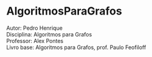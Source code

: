 # AlgoritmosParaGrafos
Autor: Pedro Henrique<br>
Disciplina: Algoritmos para Grafos<br>
Professor: Alex Pontes<br>
Livro base: Algoritmos para Grafos, prof. Paulo Feofiloff<br>